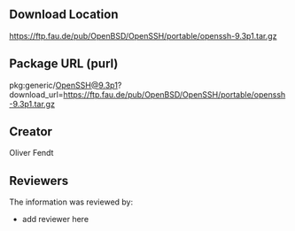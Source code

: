 ## Download Location

https://ftp.fau.de/pub/OpenBSD/OpenSSH/portable/openssh-9.3p1.tar.gz

## Package URL (purl)

pkg:generic/OpenSSH@9.3p1?download_url=https://ftp.fau.de/pub/OpenBSD/OpenSSH/portable/openssh-9.3p1.tar.gz

## Creator

Oliver Fendt

## Reviewers

The information was reviewed by:

* add reviewer here
